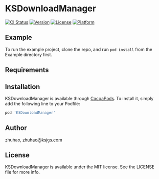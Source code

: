 # KSDownloadManager

[![CI Status](https://img.shields.io/travis/zhuhao/KSDownloadManager.svg?style=flat)](https://travis-ci.org/zhuhao/KSDownloadManager)
[![Version](https://img.shields.io/cocoapods/v/KSDownloadManager.svg?style=flat)](https://cocoapods.org/pods/KSDownloadManager)
[![License](https://img.shields.io/cocoapods/l/KSDownloadManager.svg?style=flat)](https://cocoapods.org/pods/KSDownloadManager)
[![Platform](https://img.shields.io/cocoapods/p/KSDownloadManager.svg?style=flat)](https://cocoapods.org/pods/KSDownloadManager)

## Example

To run the example project, clone the repo, and run `pod install` from the Example directory first.

## Requirements

## Installation

KSDownloadManager is available through [CocoaPods](https://cocoapods.org). To install
it, simply add the following line to your Podfile:

```ruby
pod 'KSDownloadManager'
```

## Author

zhuhao, zhuhao@ksjgs.com

## License

KSDownloadManager is available under the MIT license. See the LICENSE file for more info.
